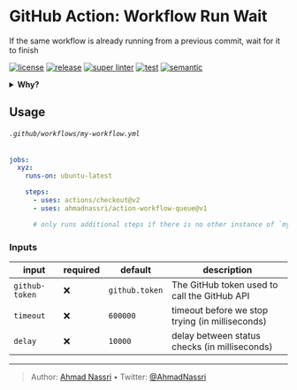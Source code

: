# GitHub Action: Workflow Run Wait

If the same workflow is already running from a previous commit, wait for it to finish

[![license][license-img]][license-url]
[![release][release-img]][release-url]
[![super linter][super-linter-img]][super-linter-url]
[![test][test-img]][test-url]
[![semantic][semantic-img]][semantic-url]

<details>
  <summary><strong>Why?</strong></summary>

Workflows run on every commit asynchronously, this is fine for most cases, however, you might want to wait for a previous commit workflow to finish before running another one, some example use-cases:

-   Deployment workflows
-   Terraform workflows
-   Database Migrations

</details>

## Usage

###### `.github/workflows/my-workflow.yml`

``` yaml
jobs:
  xyz:
    runs-on: ubuntu-latest

    steps:
      - uses: actions/checkout@v2
      - uses: ahmadnassri/action-workflow-queue@v1

      # only runs additional steps if there is no other instance of `my-workflow.yml` currently running
```

### Inputs

| input          | required | default        | description                                     |
|----------------|----------|----------------|-------------------------------------------------|
| `github-token` | ❌        | `github.token` | The GitHub token used to call the GitHub API    |
| `timeout`      | ❌        | `600000`       | timeout before we stop trying (in milliseconds) |
| `delay`        | ❌        | `10000`        | delay between status checks (in milliseconds)   |

----
> Author: [Ahmad Nassri](https://www.ahmadnassri.com/) &bull;
> Twitter: [@AhmadNassri](https://twitter.com/AhmadNassri)

[license-url]: LICENSE
[license-img]: https://badgen.net/github/license/ahmadnassri/action-workflow-queue

[release-url]: https://github.com/ahmadnassri/action-workflow-queue/releases
[release-img]: https://badgen.net/github/release/ahmadnassri/action-workflow-queue

[super-linter-url]: https://github.com/ahmadnassri/action-workflow-queue/actions?query=workflow%3Asuper-linter
[super-linter-img]: https://github.com/ahmadnassri/action-workflow-queue/workflows/super-linter/badge.svg

[test-url]: https://github.com/ahmadnassri/action-workflow-queue/actions?query=workflow%3Atest
[test-img]: https://github.com/ahmadnassri/action-workflow-queue/workflows/test/badge.svg

[semantic-url]: https://github.com/ahmadnassri/action-workflow-queue/actions?query=workflow%3Arelease
[semantic-img]: https://badgen.net/badge/📦/semantically%20released/blue
